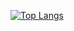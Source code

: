 [![Top Langs](https://github-readme-stats.vercel.app/api/top-langs/?username=anuraghazra&layout=compact)](https://github.com/gauravsinhaweb/github-readme-stats)
